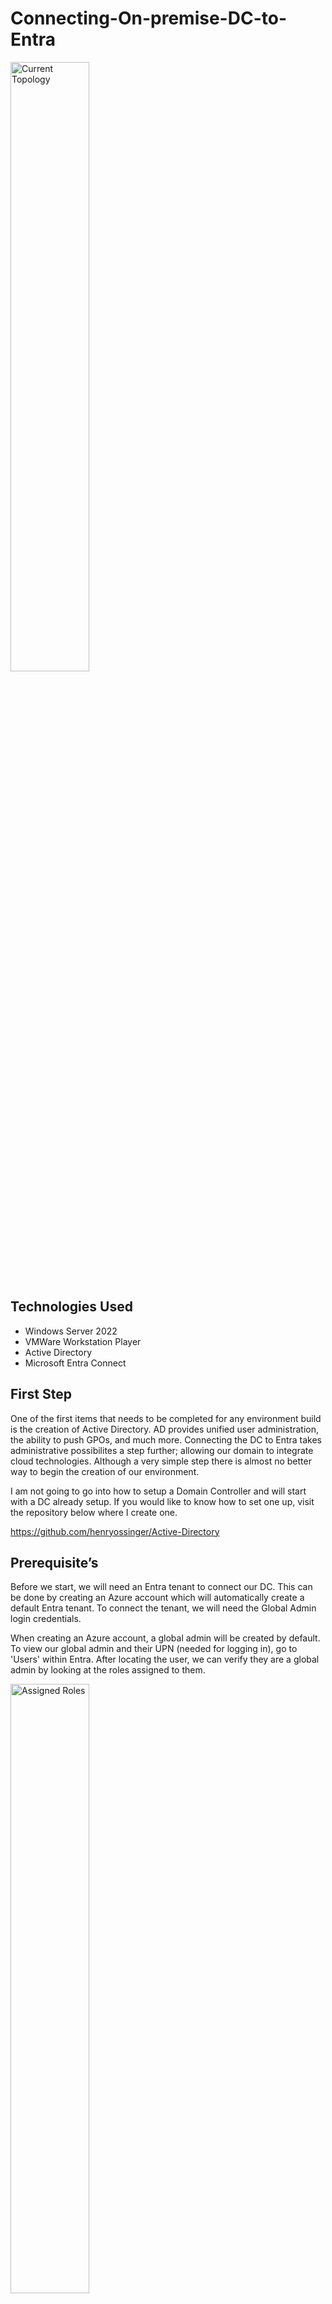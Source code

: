 # Connecting-On-premise-DC-to-Entra

<img src="https://imgur.com/zhBFu5z.png" height="50%" width="50%" alt="Current Topology"/>

<h2>Technologies Used</h2>

- Windows Server 2022 
- VMWare Workstation Player
- Active Directory
- Microsoft Entra Connect

<h2>First Step</h2>
One of the first items that needs to be completed for any environment build is the creation of Active Directory. AD provides unified user administration, the ability to push GPOs, and much more. Connecting the DC to Entra takes administrative possibilites a step further; allowing our domain to integrate cloud technologies. Although a very simple step there is almost no better way to begin the creation of our environment. 

<p>
  
I am not going to go into how to setup a Domain Controller and will start with a DC already setup. If you would like to know how to set one up, visit the repository below where I create one. 

https://github.com/henryossinger/Active-Directory

<h2>Prerequisite’s</h2>
Before we start, we will need an Entra tenant to connect our DC. This can be done by creating an Azure account which will automatically create a default Entra tenant. To connect the tenant, we will need the Global Admin login credentials.

When creating an Azure account, a global admin will be created by default. To view our global admin and their UPN (needed for logging in), go to 'Users' within Entra. After locating the user, we can verify they are a global admin by looking at the roles assigned to them. 

<img src="https://imgur.com/LdemfDx.png" height="50%" width="50%" alt="Assigned Roles"/>

<h2>Installing Entra Connect</h2>

Now that we have that information, let's connect to our DC and install Entra Connect. Entra Connect is the software used to link the DC to an Entra tenant and start the synchronization. Entra Connect can be downloaded from <a href="https://www.microsoft.com/en-us/download/details.aspx?id=47594">this</a> Microsoft Page.

Once Downloaded, we will follow the very simple prompts asking us to login to the Global Admin for the Entra tenant, and the domain admin for the DC. After this we will be asked how we want our users to be able to sign in. Microsoft recommends 'Password Hash Synchronization' as the default, so we will go with that. Password hash synchronization syncs the on-prem user passwords with the Entra passwords, and vice versa. This allows users to login with the same credentials across all services that use their Microsoft account, and ensure that the passwords match up in both locations. The hashing portion is a security feature that makes it far more difficult to use said password, even if the hash is stolen. 

Once that is complete, Entra connect will begin downloading the synchronization tools and configuring the connect between the cloud and the on-prem server. 

<img src="https://imgur.com/DBt28Xc.png" height="50%" width="50%" alt="Assigned Roles"/>

<h2>Errors when setting up Entra Connect</h2>

When I was running through this, it was at this point that I began receiving errors from Entra Connect, stating the configuration was failing. Initially I retried the connect, uninstalled and re-installed Entra Connect, and restarted the server to see if that would resolve the issue. After none of these worked I decided to check the log file that was mentioned in the error I was receiving (picture below). When reviewing the log file I noticed that every single time I attempted the configuration process it would error out at the same time, which was when it was attempting to setup the synchronization service. 

<img src="https://imgur.com/WpIGtse.png" height="50%" width="60%" alt="Assigned Roles"/>

From this point, I decided to take the information that it was failing to setup the synchronization service, and went to Google. I found <a href="https://www.reddit.com/r/Office365/comments/1e6n13g/azure_entra_active_directory_connect_issue_at_my/">this</a> Reddit post stating that in a some what recent update, TLS 1.2 needs to be enabled on the server for the sync to be setup. TLS is what Entra uses to securely transfer data between the on-prem server and the cloud. For anyone unaware what TLS is, it's an encryption protocol, and is very common across web applications to securely transfer data. 

Luckily Microsoft made it easy for us and posted a step-by-step on how to enable TLS 1.2 <a href="https://learn.microsoft.com/en-us/entra/identity/hybrid/connect/reference-connect-tls-enforcement#enable-tls-12">here</a>. We can either registry hack or run a PS script, I ran the script simply because it is instantaneous, but whatever suits your fancy. You can run the initial script at the top to verify whether TLS 1.2 has been successfully implemented after the fact. 

<h2>Completing the connection</h2>

Once TLS has been implemented on the server, we are done! A retry of the connection came back with a 'Configuration Complete' Message. I am now receiving Azure alerts to my email when a synchronization heartbeat is missed, and can verify the sync is setup by viewing the 'Managed Service Accounts' OU in AD. When creating Entra Connect sync a user account is automatically created that is used for the syncing process, which we can see here. 

<img src="https://imgur.com/ySliQED.png" height="50%" width="60%" alt="Assigned Roles"/>
